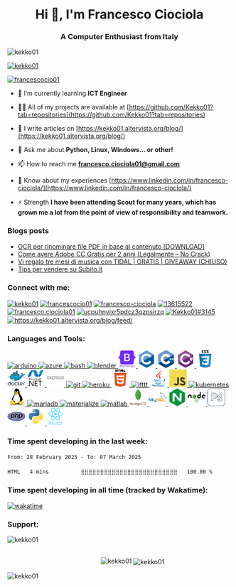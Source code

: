 <h1 align="center">Hi 👋, I'm Francesco Ciociola</h1>
<h3 align="center">A Computer Enthusiast from Italy</h3>

<p align="left"> <img src="https://komarev.com/ghpvc/?username=kekko01&label=Profile%20views&color=0e75b6&style=flat" alt="kekko01" /> </p>

<p align="left"> <a href="https://github.com/ryo-ma/github-profile-trophy"><img src="https://github-profile-trophy.vercel.app/?username=kekko01" alt="kekko01" /></a> </p>

<p align="left"> <a href="https://twitter.com/francescocio01" target="blank"><img src="https://img.shields.io/twitter/follow/francescocio01?logo=twitter&style=for-the-badge" alt="francescocio01" /></a> </p>

- 🌱 I’m currently learning **ICT Engineer**

- 👨‍💻 All of my projects are available at [https://github.com/Kekko01?tab=repositories](https://github.com/Kekko01?tab=repositories)

- 📝 I write articles on [https://kekko01.altervista.org/blog/](https://kekko01.altervista.org/blog/)

- 💬 Ask me about **Python, Linux, Windows... or other!**

- 📫 How to reach me **francesco.ciociola01@gmail.com**

- 📄 Know about my experiences [https://www.linkedin.com/in/francesco-ciociola/](https://www.linkedin.com/in/francesco-ciociola/)

- ⚡ Strength **I have been attending Scout for many years, which has grown me a lot from the point of view of responsibility and teamwork.**

### Blogs posts
<!-- BLOG-POST-LIST:START -->
- [OCR per rinominare file PDF in base al contenuto [DOWNLOAD]](https://kekko01.altervista.org/blog/2023/09/13/ocr-per-rinominare-file-pdf-in-base-al-contenuto-download/)
- [Come avere Adobe CC Gratis per 2 anni &lpar;Legalmente – No Crack&rpar;](https://kekko01.altervista.org/blog/2020/10/25/come-avere-adobe-cc-gratis-per-2-anni-legalmente-no-crack/)
- [Vi regalo tre mesi di musica con TIDAL | GRATIS | GIVEAWAY &lpar;CHIUSO&rpar;](https://kekko01.altervista.org/blog/2020/10/01/vi-regalo-tre-mesi-di-musica-con-tidal-gratis-giveaway/)
- [Tips per vendere su Subito.it](https://kekko01.altervista.org/blog/2020/09/05/consigli-subitoit/)
<!-- BLOG-POST-LIST:END -->

<h3 align="left">Connect with me:</h3>
<p align="left">
<a href="https://dev.to/kekko01" target="blank"><img align="center" src="https://raw.githubusercontent.com/rahuldkjain/github-profile-readme-generator/master/src/images/icons/Social/devto.svg" alt="kekko01" height="30" width="40" /></a>
<a href="https://twitter.com/francescocio01" target="blank"><img align="center" src="https://raw.githubusercontent.com/rahuldkjain/github-profile-readme-generator/master/src/images/icons/Social/twitter.svg" alt="francescocio01" height="30" width="40" /></a>
<a href="https://linkedin.com/in/francesco-ciociola" target="blank"><img align="center" src="https://raw.githubusercontent.com/rahuldkjain/github-profile-readme-generator/master/src/images/icons/Social/linked-in-alt.svg" alt="francesco-ciociola" height="30" width="40" /></a>
<a href="https://stackoverflow.com/users/13615522" target="blank"><img align="center" src="https://raw.githubusercontent.com/rahuldkjain/github-profile-readme-generator/master/src/images/icons/Social/stack-overflow.svg" alt="13615522" height="30" width="40" /></a>
<a href="https://instagram.com/francesco.ciociola01" target="blank"><img align="center" src="https://raw.githubusercontent.com/rahuldkjain/github-profile-readme-generator/master/src/images/icons/Social/instagram.svg" alt="francesco.ciociola01" height="30" width="40" /></a>
<a href="https://www.youtube.com/c/ucpuhnyixr5pdcz3qzpsirzq" target="blank"><img align="center" src="https://raw.githubusercontent.com/rahuldkjain/github-profile-readme-generator/master/src/images/icons/Social/youtube.svg" alt="ucpuhnyixr5pdcz3qzpsirzq" height="30" width="40" /></a>
<a href="https://discord.gg/Kekko01#3145" target="blank"><img align="center" src="https://raw.githubusercontent.com/rahuldkjain/github-profile-readme-generator/master/src/images/icons/Social/discord.svg" alt="Kekko01#3145" height="30" width="40" /></a>
<a href="/https://kekko01.altervista.org/blog/feed/" target="blank"><img align="center" src="https://raw.githubusercontent.com/rahuldkjain/github-profile-readme-generator/master/src/images/icons/Social/rss.svg" alt="https://kekko01.altervista.org/blog/feed/" height="30" width="40" /></a>
</p>

<h3 align="left">Languages and Tools:</h3>
<p align="left"> <a href="https://www.arduino.cc/" target="_blank" rel="noreferrer"> <img src="https://cdn.worldvectorlogo.com/logos/arduino-1.svg" alt="arduino" width="40" height="40"/> </a> <a href="https://azure.microsoft.com/en-in/" target="_blank" rel="noreferrer"> <img src="https://www.vectorlogo.zone/logos/microsoft_azure/microsoft_azure-icon.svg" alt="azure" width="40" height="40"/> </a> <a href="https://www.gnu.org/software/bash/" target="_blank" rel="noreferrer"> <img src="https://www.vectorlogo.zone/logos/gnu_bash/gnu_bash-icon.svg" alt="bash" width="40" height="40"/> </a> <a href="https://www.blender.org/" target="_blank" rel="noreferrer"> <img src="https://download.blender.org/branding/community/blender_community_badge_white.svg" alt="blender" width="40" height="40"/> </a> <a href="https://getbootstrap.com" target="_blank" rel="noreferrer"> <img src="https://raw.githubusercontent.com/devicons/devicon/master/icons/bootstrap/bootstrap-plain-wordmark.svg" alt="bootstrap" width="40" height="40"/> </a> <a href="https://www.cprogramming.com/" target="_blank" rel="noreferrer"> <img src="https://raw.githubusercontent.com/devicons/devicon/master/icons/c/c-original.svg" alt="c" width="40" height="40"/> </a> <a href="https://www.w3schools.com/cpp/" target="_blank" rel="noreferrer"> <img src="https://raw.githubusercontent.com/devicons/devicon/master/icons/cplusplus/cplusplus-original.svg" alt="cplusplus" width="40" height="40"/> </a> <a href="https://www.w3schools.com/cs/" target="_blank" rel="noreferrer"> <img src="https://raw.githubusercontent.com/devicons/devicon/master/icons/csharp/csharp-original.svg" alt="csharp" width="40" height="40"/> </a> <a href="https://www.w3schools.com/css/" target="_blank" rel="noreferrer"> <img src="https://raw.githubusercontent.com/devicons/devicon/master/icons/css3/css3-original-wordmark.svg" alt="css3" width="40" height="40"/> </a> <a href="https://www.docker.com/" target="_blank" rel="noreferrer"> <img src="https://raw.githubusercontent.com/devicons/devicon/master/icons/docker/docker-original-wordmark.svg" alt="docker" width="40" height="40"/> </a> <a href="https://dotnet.microsoft.com/" target="_blank" rel="noreferrer"> <img src="https://raw.githubusercontent.com/devicons/devicon/master/icons/dot-net/dot-net-original-wordmark.svg" alt="dotnet" width="40" height="40"/> </a> <a href="https://expressjs.com" target="_blank" rel="noreferrer"> <img src="https://raw.githubusercontent.com/devicons/devicon/master/icons/express/express-original-wordmark.svg" alt="express" width="40" height="40"/> </a> <a href="https://git-scm.com/" target="_blank" rel="noreferrer"> <img src="https://www.vectorlogo.zone/logos/git-scm/git-scm-icon.svg" alt="git" width="40" height="40"/> </a> <a href="https://heroku.com" target="_blank" rel="noreferrer"> <img src="https://www.vectorlogo.zone/logos/heroku/heroku-icon.svg" alt="heroku" width="40" height="40"/> </a> <a href="https://www.w3.org/html/" target="_blank" rel="noreferrer"> <img src="https://raw.githubusercontent.com/devicons/devicon/master/icons/html5/html5-original-wordmark.svg" alt="html5" width="40" height="40"/> </a> <a href="https://ifttt.com/" target="_blank" rel="noreferrer"> <img src="https://www.vectorlogo.zone/logos/ifttt/ifttt-ar21.svg" alt="ifttt" width="40" height="40"/> </a> <a href="https://www.java.com" target="_blank" rel="noreferrer"> <img src="https://raw.githubusercontent.com/devicons/devicon/master/icons/java/java-original.svg" alt="java" width="40" height="40"/> </a> <a href="https://developer.mozilla.org/en-US/docs/Web/JavaScript" target="_blank" rel="noreferrer"> <img src="https://raw.githubusercontent.com/devicons/devicon/master/icons/javascript/javascript-original.svg" alt="javascript" width="40" height="40"/> </a> <a href="https://kubernetes.io" target="_blank" rel="noreferrer"> <img src="https://www.vectorlogo.zone/logos/kubernetes/kubernetes-icon.svg" alt="kubernetes" width="40" height="40"/> </a> <a href="https://www.linux.org/" target="_blank" rel="noreferrer"> <img src="https://raw.githubusercontent.com/devicons/devicon/master/icons/linux/linux-original.svg" alt="linux" width="40" height="40"/> </a> <a href="https://mariadb.org/" target="_blank" rel="noreferrer"> <img src="https://www.vectorlogo.zone/logos/mariadb/mariadb-icon.svg" alt="mariadb" width="40" height="40"/> </a> <a href="https://materializecss.com/" target="_blank" rel="noreferrer"> <img src="https://raw.githubusercontent.com/prplx/svg-logos/5585531d45d294869c4eaab4d7cf2e9c167710a9/svg/materialize.svg" alt="materialize" width="40" height="40"/> </a> <a href="https://www.mathworks.com/" target="_blank" rel="noreferrer"> <img src="https://upload.wikimedia.org/wikipedia/commons/2/21/Matlab_Logo.png" alt="matlab" width="40" height="40"/> </a> <a href="https://www.mongodb.com/" target="_blank" rel="noreferrer"> <img src="https://raw.githubusercontent.com/devicons/devicon/master/icons/mongodb/mongodb-original-wordmark.svg" alt="mongodb" width="40" height="40"/> </a> <a href="https://www.mysql.com/" target="_blank" rel="noreferrer"> <img src="https://raw.githubusercontent.com/devicons/devicon/master/icons/mysql/mysql-original-wordmark.svg" alt="mysql" width="40" height="40"/> </a> <a href="https://www.nginx.com" target="_blank" rel="noreferrer"> <img src="https://raw.githubusercontent.com/devicons/devicon/master/icons/nginx/nginx-original.svg" alt="nginx" width="40" height="40"/> </a> <a href="https://nodejs.org" target="_blank" rel="noreferrer"> <img src="https://raw.githubusercontent.com/devicons/devicon/master/icons/nodejs/nodejs-original-wordmark.svg" alt="nodejs" width="40" height="40"/> </a> <a href="https://www.photoshop.com/en" target="_blank" rel="noreferrer"> <img src="https://raw.githubusercontent.com/devicons/devicon/master/icons/photoshop/photoshop-line.svg" alt="photoshop" width="40" height="40"/> </a> <a href="https://www.php.net" target="_blank" rel="noreferrer"> <img src="https://raw.githubusercontent.com/devicons/devicon/master/icons/php/php-original.svg" alt="php" width="40" height="40"/> </a> <a href="https://www.python.org" target="_blank" rel="noreferrer"> <img src="https://raw.githubusercontent.com/devicons/devicon/master/icons/python/python-original.svg" alt="python" width="40" height="40"/> </a> <a href="https://reactjs.org/" target="_blank" rel="noreferrer"> <img src="https://raw.githubusercontent.com/devicons/devicon/master/icons/react/react-original-wordmark.svg" alt="react" width="40" height="40"/> </a> </p>

<h3 align="left">Time spent developing in the last week:</h3>



<!--START_SECTION:waka-->

```txt
From: 28 February 2025 - To: 07 March 2025

HTML   4 mins          ⣿⣿⣿⣿⣿⣿⣿⣿⣿⣿⣿⣿⣿⣿⣿⣿⣿⣿⣿⣿⣿⣿⣿⣿⣿   100.00 %
```

<!--END_SECTION:waka-->	



<h3 align="left">Time spent developing in all time (tracked by Wakatime):</h3>



[![wakatime](https://wakatime.com/badge/user/ab062a0e-8d31-4a6a-8387-b9b0ede48a4a.svg)](https://wakatime.com/@ab062a0e-8d31-4a6a-8387-b9b0ede48a4a)

<h3 align="left">Support:</h3>
<p><a href="https://www.buymeacoffee.com/kekko01"> <img align="left" src="https://cdn.buymeacoffee.com/buttons/v2/default-yellow.png" height="50" width="210" alt="kekko01" /></a></p><br><br>

<p><img align="left" src="https://github-readme-stats.vercel.app/api/top-langs?username=kekko01&show_icons=true&theme=dark&locale=en&layout=compact" alt="kekko01" /></p>

<p>&nbsp;<img align="center" src="https://github-readme-stats.vercel.app/api?username=kekko01&show_icons=true&theme=dark&locale=en" alt="kekko01" /></p>

<p><img align="center" src="https://github-readme-streak-stats.herokuapp.com/?user=kekko01&theme=dark" alt="kekko01" /></p>
